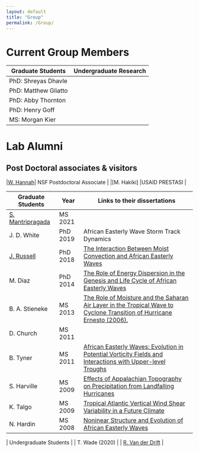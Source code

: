 ```yaml
---
layout: default
title: "Group"
permalink: /Group/
---
```


Current Group Members
========================

| Graduate  Students | Undergraduate Research |
| ------------------ | --------------------- |
| PhD: Shreyas Dhavle  | |
| PhD: Matthew Gliatto | |
| PhD: Abby Thornton| |
| PhD: Henry Goff | |
| MS: Morgan Kier| |

Lab Alumni
=======================


Post Doctoral associates & visitors
---------------------------

|[W. Hannah](http://hannahlab.org/)| NSF Postdoctoral Associate |
|[M. Hakiki] |USAID PRESTASI | 


| Graduate Students | Year | Links to their dissertations |
| ----------------- | ---  | ---------------------------- |
| [S. Mantripragada](https://tropicalwavesresearch.com/)| MS 2021 | |
| J. D. White | PhD 2019 | African Easterly Wave Storm Track Dynamics|
| [J. Russell](https://sites.google.com/view/james-russell/) | PhD 2018 |  [The Interaction Between Moist Convection and African Easterly Waves](http://www.lib.ncsu.edu/resolver/1840.20/36264)|
| M. Diaz | PhD 2014 | [The Role of Energy Dispersion in the Genesis and Life Cycle of African Easterly Waves](http://www.lib.ncsu.edu/resolver/1840.16/9696) |
| B. A. Stieneke | MS 2013 | [ The Role of Moisture and the Saharan Air Layer in the Tropical Wave to Cyclone Transition of Hurricane Ernesto (2006).](https://repository.lib.ncsu.edu/handle/1840.16/9131)|
| D. Church | MS 2011 | |
| B. Tyner | MS 2011 | [African Easterly Waves: Evolution in Potential Vorticity Fields and Interactions with Upper-level Troughs](http://www.lib.ncsu.edu/resolver/1840.16/7240)|
| S. Harville | MS 2009 | [Effects of Appalachian Topography on Precipitation from Landfalling Hurricanes](http://www.lib.ncsu.edu/resolver/1840.16/2849)|
| K. Talgo |  MS 2009 | [Tropical Atlantic Vertical Wind Shear Variability in a Future Climate](http://www.lib.ncsu.edu/resolver/1840.16/2888)|
| N. Hardin | MS 2008 | [Noninear Structure and Evolution of African Easterly Waves](http://www.lib.ncsu.edu/resolver/1840.16/1518) |


| Undergraduate Students |
| T. Wade (2020) |
| [R. Van der Drift](https://robertvdd.github.io/) |